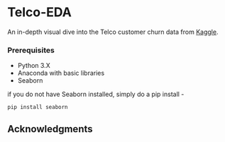 # Telco-EDA

An in-depth visual dive into the Telco customer churn data from [Kaggle](https://www.kaggle.com/blastchar/telco-customer-churn).

### Prerequisites

* Python 3.X
* Anaconda with basic libraries
* Seaborn

if you do not have Seaborn installed, simply do a pip install -
```
pip install seaborn
```

## Acknowledgments
